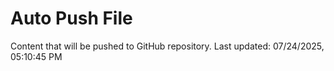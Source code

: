 # Auto Push File

Content that will be pushed to GitHub repository.
Last updated: 07/24/2025, 05:10:45 PM